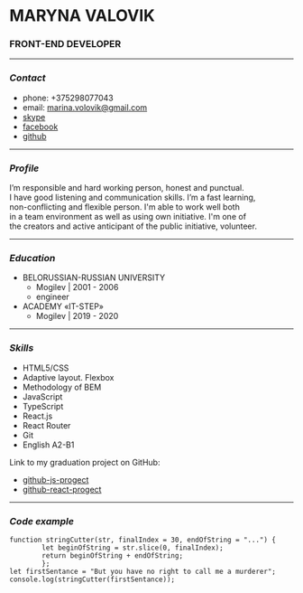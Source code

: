# MARYNA VALOVIK

### FRONT-END DEVELOPER 
---
### *Contact*
* phone: +375298077043
* email: marina.volovik@gmail.com
* [skype](https://join.skype.com/invite/iKVOrrcjqe67)
* [facebook](https://www.facebook.com/marina.volovik.10)
* [github]( https://github.com/marusiavmg
)

---
### *Profile*

I’m responsible and hard working person, honest and punctual. <br>I have good listening and communication skills. I’m a fast learning, <br>non-conflicting and flexible person. I'm able to work well both <br> in a team environment as well as using own initiative. I'm one of <br> the creators and active anticipant of the public initiative, volunteer.

***
### *Education*
* BELORUSSIAN-RUSSIAN UNIVERSITY 
    * Mogilev | 2001 - 2006
    * engineer
* ACADEMY «IT-STEP»
    * Mogilev | 2019 - 2020

---
### *Skills*
* HTML5/CSS
* Adaptive layout. Flexbox
* Methodology of BEM
* JavaScript
* TypeScript
* React.js
* React Router
* Git
* English А2-В1

Link to my graduation project on GitHub: 
* [github-js-progect](https://github.com/marusiavmg/IT-Step_ExamProgects) 
* [github-react-progect](https://github.com/marusiavmg/IT-Step_Exam_react)

---
### *Code example*
~~~
function stringCutter(str, finalIndex = 30, endOfString = "...") {
        let beginOfString = str.slice(0, finalIndex);
        return beginOfString + endOfString;
        };
let firstSentance = "But you have no right to call me a murderer";
console.log(stringCutter(firstSentance));
~~~
